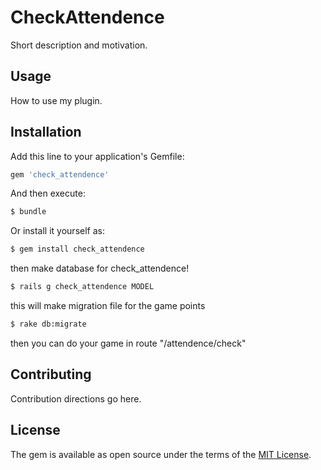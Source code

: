 # CheckAttendence
Short description and motivation.

## Usage
How to use my plugin.

## Installation
Add this line to your application's Gemfile:

```ruby
gem 'check_attendence'
```

And then execute:
```bash
$ bundle
```

Or install it yourself as:
```bash
$ gem install check_attendence
```


then make database for check_attendence!
```bash
$ rails g check_attendence MODEL
```
this will make migration file for the game points
```bash
$ rake db:migrate
```
then you can do your game in route "/attendence/check"
## Contributing
Contribution directions go here.

## License
The gem is available as open source under the terms of the [MIT License](http://opensource.org/licenses/MIT).
